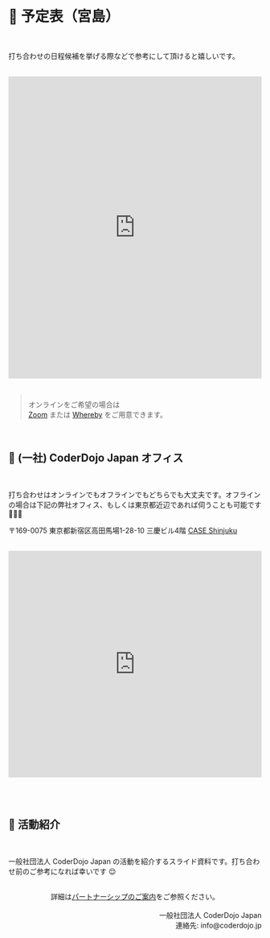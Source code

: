 # 📆 予定表（宮島）

<br>

打ち合わせの日程候補を挙げる際などで参考にして頂けると嬉しいです。

<br>

<div class="gc_wrapper">
  <div class="responsive-iframe-container small-container">
    <iframe src="https://calendar.google.com/calendar/embed?src=kirie%40inpw.jp&ctz=Asia%2FTokyo&amp;src=ja.japanese%23holiday%40group.v.calendar.google.com&amp;showTitle=0&amp;showTabs=0&amp;showPrint=0&amp;showDate=1&amp;hl=ja" style="border-width:0" width="100%" height="600" frameborder="0" scrolling="no"></iframe>
  </div>
</div>
<br>

<blockquote style="padding-top: 10px; font-style: normal;">オンラインをご希望の場合は<br class="ignore-pc"> <a href="https://zoom.us/jp-jp/meetings.html">Zoom</a> または <a href="https://whereby.com/">Whereby</a> をご用意できます。</blockquote>

<br>

## 🏢 (一社) CoderDojo Japan オフィス

<br>

打ち合わせはオンラインでもオフラインでもどちらでも大丈夫です。オフラインの場合は下記の弊社オフィス、もしくは東京都近辺であれば伺うことも可能です 🏢🏃💨

〒169-0075 東京都新宿区高田馬場1-28-10 三慶ビル4階 [CASE Shinjuku](https://case-shinjuku.com/access)

<br>

<iframe src="https://www.google.com/maps/embed?pb=!1m18!1m12!1m3!1d3239.5740715995967!2d139.70255071526714!3d35.7120976358859!2m3!1f0!2f0!3f0!3m2!1i1024!2i768!4f13.1!3m3!1m2!1s0x60188d54776dce6b%3A0xc46b1d392ca25f9!2sCoderDojo%20Japan!5e0!3m2!1sja!2sjp!4v1603170377148!5m2!1sja!2sjp" width="100%" height="450" frameborder="0" style="border:0;" allowfullscreen="" aria-hidden="false" tabindex="0"></iframe>

<br><br>

## 📜 活動紹介

<br>

一般社団法人 CoderDojo Japan の活動を紹介するスライド資料です。打ち合わせ前のご参考になれば幸いです 😌

<div style='margin: 30px auto;'>
  <script async class="speakerdeck-embed" data-id="054962244c9f48aa8d2697abfafdba2c" data-ratio="1.33333333333333" src="//speakerdeck.com/assets/embed.js"></script>
</div>

<div align='center'>詳細は<a href='/partnership'>パートナーシップのご案内</a>をご参照ください。</div>

<br>

<div align="right">
一般社団法人 CoderDojo Japan<br>
連絡先: info@coderdojo.jp
</div>

